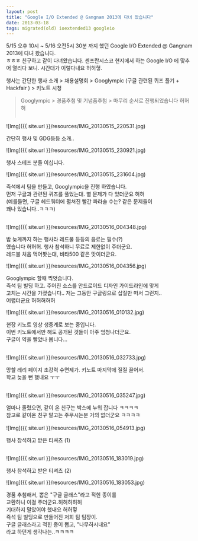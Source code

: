 ```yaml
---
layout: post
title: "Google I/O Extended @ Gangnam 2013에 다녀 왔습니다"
date: 2013-03-18
tags: migrated(old) ioextended13 googleio
---
```


5/15 오후 10시 ~ 5/16 오전5시 30분 까지 했던 Google I/O Extended @ Gangnam 2013에 다녀 왔습니다.<br>
ㅎㅎㅎ 친구하고 같이 다녀왔습니다. 센프란시스코 현지에서 하는 Google I/O 에 맞추어 열리다 보니. 시간대가 이렇다내요 허허헣. <br>

행사는 간단한 행사 소개 > 채용설명회 > Googlympic (구글 관련된 퀴즈 풀기 + Hackfair ) > 키노트 시청 <br>
 > Googlympic > 경품추첨 및 기념품추첨 > 마무리 순서로 진행되었습니다 허허허<br><br>

![Img]({{ site.url }}/resources/IMG_20130515_220531.jpg)


간단히 행사 및 GDG등등 소개..<br>

![Img]({{ site.url }}/resources/IMG_20130515_230921.jpg)

행사 스테프 분들 이십니다.<br>

![Img]({{ site.url }}/resources/IMG_20130515_231604.jpg)


즉석에서 팀을 만들고, Googlympic을 진행 하였습니다.<br>
먼저 구글과 관련된 퀴즈를 풀었는대. 별 문제가 다 있더군요 허허<br>
(예를들면, 구글 헤드쿼터에 펼쳐진 빨간 파라솔 수는? 같은 문제들이<br>
꽤나 있습니다..ㅋㅋㅋ)<br><br>

![Img]({{ site.url }}/resources/IMG_20130516_004348.jpg)


밤 늦게까지 하는 행사라 레드불 등등의 음료는 필수(?)<br>
였습니다 허허허. 행사 참석하니 무료로 제한없이 주더군요.<br>
레드불 처음 먹어봣는대, 비타500 같은 맛이더군요.<br>

![Img]({{ site.url }}/resources/IMG_20130516_004356.jpg)

Googlympic 할때 찍엇습니다.<br>
즉석 팀 빌딩 하고. 주어진 소스를 안드로이드 디자인 가이드라인에 맞게<br>
고치는 시간을 가졌습니다.. 저는 그동안 구글링으로 삽질만 떠서 그런지..<br>
어렵더군요 허허허허허<br>

![Img]({{ site.url }}/resources/IMG_20130516_010132.jpg)

현장 키노트 영상 생중계로 보는 중입니다.<br>
이번 키노트에서만 해도 공개된 것들이 아주 엄청나더군요.<br>
구글이 약을 빨았나 봅니다...<br><br>

![Img]({{ site.url }}/resources/IMG_20130516_032733.jpg)

망할 레리 페이지 초강력 수면제가. 키노트 마지막에 질질 끌어서.<br>
학교 늦을 뻔 했내요 ㅜㅜ<br><br>

![Img]({{ site.url }}/resources/IMG_20130516_035247.jpg)

얼마나 졸렸으면, 같이 온 친구는 박스에 누워 잡니다 ㅋㅋㅋㅋ<br>
참고로 같이온 친구 말고는 주무시는분 거의 없더군요 ㅋㅋㅋㅋ<br>
<br>
![Img]({{ site.url }}/resources/IMG_20130516_054913.jpg)

행사 참석하고 받은 티셔츠 (1)<br><br>

![Img]({{ site.url }}/resources/IMG_20130516_183019.jpg)


행사 참석하고 받은 티셔츠 (2)<br>

![Img]({{ site.url }}/resources/IMG_20130516_183053.jpg)

경품 추첨해서, 뽑은 "구글 글래스"라고 적힌 종이를<br>
 교환하니 이걸 주더군요.허허허허허<br>
기대하지 말았어야 했내요 허허헣<br>
즉석 팀 빌딩으로 만들어진 저희 팀 팀장이.<br>
구글 글래스라고 적힌 종이 뽑고, "나무하시내요"<br>
라고 하던게 생각나는..ㅋㅋㅋㅋ<br>
